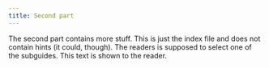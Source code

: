 ```yaml
---
title: Second part
---
```


The second part contains more stuff. This is just the index file and does not contain hints (it could, though).
The readers is supposed to select one of the subguides. This text is shown to the reader.
